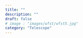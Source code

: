 ```yaml
---
title: ""
description: ""
draft: false
# image : "images/wfst/wfst5.jpg"
category: "Telescope"
---
```


